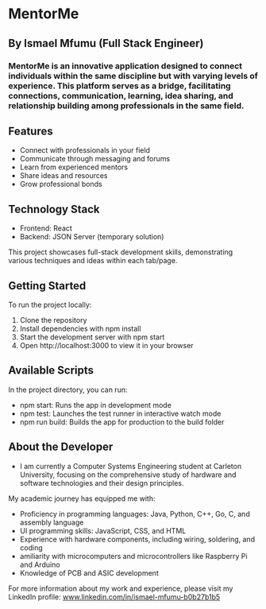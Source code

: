 # MentorMe

## By Ismael Mfumu (Full Stack Engineer)

### MentorMe is an innovative application designed to connect individuals within the same discipline but with varying levels of experience. This platform serves as a bridge, facilitating connections, communication, learning, idea sharing, and relationship building among professionals in the same field.

## Features

- Connect with professionals in your field
- Communicate through messaging and forums
- Learn from experienced mentors
- Share ideas and resources
- Grow professional bonds

## Technology Stack

- Frontend: React
- Backend: JSON Server (temporary solution)

This project showcases full-stack development skills, demonstrating various techniques and ideas within each tab/page.

## Getting Started

To run the project locally:

1. Clone the repository
2. Install dependencies with npm install
3. Start the development server with npm start
4. Open http://localhost:3000 to view it in your browser

## Available Scripts

In the project directory, you can run:

- npm start: Runs the app in development mode
- npm test: Launches the test runner in interactive watch mode
- npm run build: Builds the app for production to the build folder

## About the Developer

- I am currently a Computer Systems Engineering student at Carleton University, focusing on the comprehensive study of hardware and software technologies and their design principles.

My academic journey has equipped me with:

- Proficiency in programming languages: Java, Python, C++, Go, C, and assembly language
- UI programming skills: JavaScript, CSS, and HTML
- Experience with hardware components, including wiring, soldering, and coding
- amiliarity with microcomputers and microcontrollers like Raspberry Pi and Arduino
- Knowledge of PCB and ASIC development

For more information about my work and experience, please visit my LinkedIn profile: www.linkedin.com/in/ismael-mfumu-b0b27b1b5
